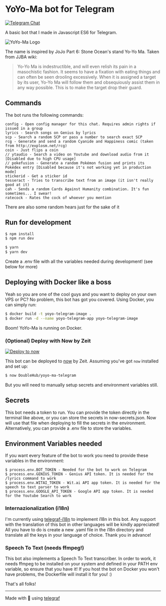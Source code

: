# YoYo-Ma bot for Telegram

[![Telegram Chat](https://img.shields.io/badge/chat-t.me%2Fyoyoma__bot-blue.svg)](https://t.me/yoyoma_bot)

A basic bot that I made in Javascript ES6 for Telegram.

![YoYo-Ma Logo](https://i.imgur.com/Enx5DCz.png "YoYo-Ma Logo")

The name is inspired by JoJo Part 6: Stone Ocean's stand Yo-Yo Ma. Taken from JJBA wiki:

>Yo-Yo Ma is indestructible, and will even relish its pain in a masochistic fashion. It seems to have a fixation with 
eating things and can often be seen drooling excessively. When it is assigned a target by its user, Yo-Yo Ma will 
follow them and obsequiously assist them in any way possible. This is to make the target drop their guard.

## Commands

The bot runs the following commands:

```
config - Open config manager for this chat. Requires admin rights if issued in a group
lyrics - Search songs on Genius by lyrics
scp - Search a random SCP or pass a number to search exact SCP
rcg - Generate and send a random Cyanide and Happiness comic (taken from http://explosm.net/rcg)
coin - Just flips a coin
// ytaudio - Search a video on Youtube and download audio from it [Disabled due to high CPU usage]
// pokefusion - Generate a random Pokémon fusion and prints its Pokédex entry [Disabled because it's not working yet in production mode]
stickerid - Get a sticker id
tesseract - Tries to transcribe text from an image (it isn't really good at it)
cah - Sends a random Cards Against Humanity combination. It's fun sometimes... I swear!
ratecock - Rates the cock of whoever you mention
```

There are also some random hears just for the sake of it

## Run for development

```sh
$ npm install
$ npm run dev
```

```sh
$ yarn
$ yarn dev
```

Create a .env file with all the variables needed during development! (see below for more)

## Deploying with Docker like a boss

Yeah so you are one of the cool guys and you want to deploy on your own VPS or PC? No problem, this bot has got you covered.
Using Docker, you can simply run:

```sh
$ docker build -t yoyo-telegram-image .
$ docker run -d --name yoyo-telegram-app yoyo-telegram-image
```

Boom! YoYo-Ma is running on Docker.

### (Optional) Deploy with Now by Zeit

[![Deploy to now](https://deploy.now.sh/static/button.svg)](https://deploy.now.sh/?repo=https://github.com/DoubleHub/yoyo-ma-telegram)

This bot can be deployed to [now](https://zeit.co/now) by Zeit.
Assuming you've got `now` installed and set up:

```sh
$ now DoubleHub/yoyo-ma-telegram
```

But you will need to manually setup secrets and environment variables still.

## Secrets

This bot needs a token to run. You can provide the token directly in the terminal like above, or you can store the
secrets in now-secrets.json. Now will use that file when deploying to fill the secrets in the environment.
Alternatively, you can provide a .env file to store the variables.

## Environment Variables needed

If you want every feature of the bot to work you need to provide these variables in the environment:

```
$ process.env.BOT_TOKEN - Needed for the bot to work on Telegram
$ process.env.GENIUS_TOKEN - Genius API token. It is needed for the /lyrics command to work
$ process.env.WITAI_TOKEN - Wit.ai API app token. It is needed for the speech to text parser to work
$ process.env.GOOGLE_API_TOKEN - Google API app token. It is needed for the Youtube Search to work
```

### Internazionalization (i18n)
    
I'm currently using [telegraf-i18n](https://github.com/telegraf/telegraf-i18n) to implement i18n in this bot. Any support with the translation of this bot in other
languages will be kindly appreciated! All you have to do is create a new .yaml file in the i18n directory and
translate all the keys in your language of choice. Thank you in advance!

### Speech To Text (needs ffmpeg!)

This bot also implements a Speech To Text transcriber. In order to work, it needs ffmpeg to be installed on your system
and defined in your PATH env variable, so ensure that you have it! If you host the bot on Docker you won't have problems,
the Dockerfile will install it for you! :)

That's all folks!

---

Made with :green_heart: using [telegraf](https://github.com/telegraf/telegraf)
